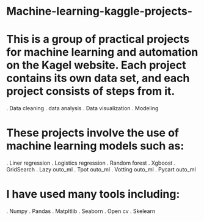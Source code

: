 # Machine-learning-kaggle-projects-
# This is a group of practical projects for machine learning and automation on the Kagel website. Each project contains its own data set, and each project consists of steps from it. 
. Data cleaning 
. data analysis 
. Data visualization 
. Modeling
# These projects involve the use of machine learning models such as:
. Liner regression 
. Logistics regression 
. Random forest
. Xgboost
. GridSearch
. Lazy outo_ml
. Tpot outo_ml
. Votting outo_ml
. Pycart outo_ml
# I have used many tools including: 
. Numpy
. Pandas
. Matpltlib
. Seaborn
. Open cv
. Skelearn
